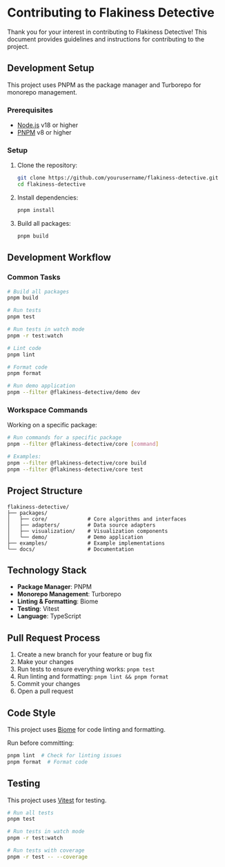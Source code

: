 # Contributing to Flakiness Detective

Thank you for your interest in contributing to Flakiness Detective! This document provides guidelines and instructions for contributing to the project.

## Development Setup

This project uses PNPM as the package manager and Turborepo for monorepo management.

### Prerequisites

- [Node.js](https://nodejs.org/) v18 or higher
- [PNPM](https://pnpm.io/) v8 or higher

### Setup

1. Clone the repository:
   ```bash
   git clone https://github.com/yourusername/flakiness-detective.git
   cd flakiness-detective
   ```

2. Install dependencies:
   ```bash
   pnpm install
   ```

3. Build all packages:
   ```bash
   pnpm build
   ```

## Development Workflow

### Common Tasks

```bash
# Build all packages
pnpm build

# Run tests
pnpm test

# Run tests in watch mode
pnpm -r test:watch

# Lint code
pnpm lint

# Format code
pnpm format

# Run demo application
pnpm --filter @flakiness-detective/demo dev
```

### Workspace Commands

Working on a specific package:

```bash
# Run commands for a specific package
pnpm --filter @flakiness-detective/core [command]

# Examples:
pnpm --filter @flakiness-detective/core build
pnpm --filter @flakiness-detective/core test
```

## Project Structure

```
flakiness-detective/
├── packages/
│   ├── core/             # Core algorithms and interfaces
│   ├── adapters/         # Data source adapters
│   ├── visualization/    # Visualization components
│   └── demo/             # Demo application
├── examples/             # Example implementations
└── docs/                 # Documentation
```

## Technology Stack

- **Package Manager**: PNPM
- **Monorepo Management**: Turborepo
- **Linting & Formatting**: Biome
- **Testing**: Vitest
- **Language**: TypeScript

## Pull Request Process

1. Create a new branch for your feature or bug fix
2. Make your changes
3. Run tests to ensure everything works: `pnpm test`
4. Run linting and formatting: `pnpm lint && pnpm format`
5. Commit your changes
6. Open a pull request

## Code Style

This project uses [Biome](https://biomejs.dev/) for code linting and formatting.

Run before committing:
```bash
pnpm lint  # Check for linting issues
pnpm format  # Format code
```

## Testing

This project uses [Vitest](https://vitest.dev/) for testing.

```bash
# Run all tests
pnpm test

# Run tests in watch mode
pnpm -r test:watch

# Run tests with coverage
pnpm -r test -- --coverage
```